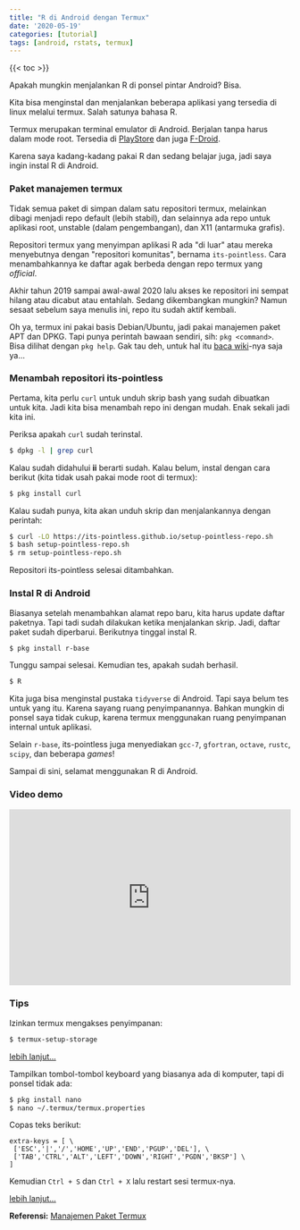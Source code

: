 ```yaml
---
title: "R di Android dengan Termux"
date: '2020-05-19'
categories: [tutorial]
tags: [android, rstats, termux]
---
```

{{< toc >}}

Apakah mungkin menjalankan R di ponsel pintar Android? Bisa.

Kita bisa menginstal dan menjalankan beberapa aplikasi yang tersedia di linux melalui termux. Salah satunya bahasa R.

Termux merupakan terminal emulator di Android. Berjalan tanpa harus dalam mode root. Tersedia di [PlayStore](https://play.google.com/store/apps/details?id=com.termux) dan juga [F-Droid](https://f-droid.org/repository/browse/?fdid=com.termux).

Karena saya kadang-kadang pakai R dan sedang belajar juga, jadi saya ingin instal R di Android.

### Paket manajemen termux

Tidak semua paket di simpan dalam satu repositori termux, melainkan dibagi menjadi repo default (lebih stabil), dan selainnya ada repo untuk aplikasi root, unstable (dalam pengembangan), dan X11 (antarmuka grafis).

Repositori termux yang menyimpan aplikasi R ada "di luar" atau mereka menyebutnya dengan "repositori komunitas", bernama `its-pointless`. Cara menambahkannya ke daftar agak berbeda dengan repo termux yang _official_.

Akhir tahun 2019 sampai awal-awal 2020 lalu akses ke repositori ini sempat hilang atau dicabut atau entahlah. Sedang dikembangkan mungkin? Namun sesaat sebelum saya menulis ini, repo itu sudah aktif kembali.

Oh ya, termux ini pakai basis Debian/Ubuntu, jadi pakai manajemen paket APT dan DPKG. Tapi punya perintah bawaan sendiri, sih: `pkg <command>`. Bisa dilihat dengan `pkg help`. Gak tau deh, untuk hal itu [baca wiki](https://wiki.termux.com/wiki/Main_Page)-nya saja ya...

### Menambah repositori its-pointless

Pertama, kita perlu `curl` untuk unduh skrip bash yang sudah dibuatkan untuk kita. Jadi kita bisa menambah repo ini dengan mudah. Enak sekali jadi kita ini.

Periksa apakah `curl` sudah terinstal.

```bash
$ dpkg -l | grep curl
```

Kalau sudah didahului **ii** berarti sudah. Kalau belum, instal dengan cara berikut (kita tidak usah pakai mode root di termux):

```bash
$ pkg install curl
```

Kalau sudah punya, kita akan unduh skrip dan menjalankannya dengan perintah:

```bash
$ curl -LO https://its-pointless.github.io/setup-pointless-repo.sh
$ bash setup-pointless-repo.sh
$ rm setup-pointless-repo.sh
```

Repositori its-pointless selesai ditambahkan.

### Instal R di Android

Biasanya setelah menambahkan alamat repo baru, kita harus update daftar paketnya. Tapi tadi sudah dilakukan ketika menjalankan skrip. Jadi, daftar paket sudah diperbarui. Berikutnya tinggal instal R.

```bash
$ pkg install r-base
```

Tunggu sampai selesai. Kemudian tes, apakah sudah berhasil.

```bash
$ R
```

Kita juga bisa menginstal pustaka `tidyverse` di Android. Tapi saya belum tes untuk yang itu. Karena sayang ruang penyimpanannya. Bahkan mungkin di ponsel saya tidak cukup, karena termux menggunakan ruang penyimpanan internal untuk aplikasi.

Selain `r-base`, its-pointless juga menyediakan `gcc-7`, `gfortran`, `octave`, `rustc`, `scipy`, dan beberapa _games_!

Sampai di sini, selamat menggunakan R di Android.

### Video demo

<iframe width="100%" height="315" src="https://www.youtube.com/embed/kDrc8-2K2DI" frameborder="0" allow="accelerometer; autoplay; encrypted-media; gyroscope; picture-in-picture" allowfullscreen></iframe>

### Tips

Izinkan termux mengakses penyimpanan: 

```bash
$ termux-setup-storage
```

[lebih lanjut...](https://wiki.termux.com/wiki/Termux-setup-storage)

Tampilkan tombol-tombol keyboard yang biasanya ada di komputer, tapi di ponsel tidak ada:

```bash
$ pkg install nano
$ nano ~/.termux/termux.properties
```

Copas teks berikut:

```
extra-keys = [ \
 ['ESC','|','/','HOME','UP','END','PGUP','DEL'], \
 ['TAB','CTRL','ALT','LEFT','DOWN','RIGHT','PGDN','BKSP'] \
]
```

Kemudian `Ctrl + S` dan `Ctrl + X` lalu restart sesi termux-nya.

[lebih lanjut...](https://wiki.termux.com/wiki/Touch_Keyboard)

**Referensi:** [Manajemen Paket Termux](https://wiki.termux.com/wiki/Package_Management)
